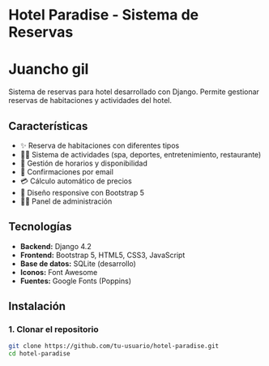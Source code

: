 # Hotel Paradise - Sistema de Reservas
# Juancho gil

Sistema de reservas para hotel desarrollado con Django. Permite gestionar reservas de habitaciones y actividades del hotel.

## Características

- ✨ Reserva de habitaciones con diferentes tipos
- 🏊‍♂️ Sistema de actividades (spa, deportes, entretenimiento, restaurante)
- 📅 Gestión de horarios y disponibilidad
- 📧 Confirmaciones por email
- 💳 Cálculo automático de precios
- 📱 Diseño responsive con Bootstrap 5
- 👨‍💼 Panel de administración

## Tecnologías

- **Backend:** Django 4.2
- **Frontend:** Bootstrap 5, HTML5, CSS3, JavaScript
- **Base de datos:** SQLite (desarrollo)
- **Iconos:** Font Awesome
- **Fuentes:** Google Fonts (Poppins)

## Instalación

### 1. Clonar el repositorio
```bash
git clone https://github.com/tu-usuario/hotel-paradise.git
cd hotel-paradise
